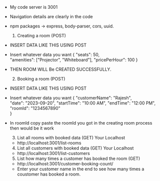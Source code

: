 - My code server is 3001
- Navigation details are clearly in the code
- npm packages -> express, body-parser, cors, uuid.

  1. Creating a room (POST)

- INSERT DATA LIKE THIS USING POST
- Insert whatever data you want
  {
  "seats": 50,  
   "amenities": ["Projector", "Whiteboard"],
  "pricePerHour": 100
  }
- THEN ROOM WILL Be CREATED SUCCESSFULLY.

  2. Booking a room (POST)

- INSERT DATA LIKE THIS USING POST
- Insert whatever data you want
  {
  "customerName": "Rajesh",  
   "date": "2023-09-20",
  "startTime": "10:00 AM",
  "endTime": "12:00 PM",
  "roomId": "1234567890"  
  }
- In roomId copy paste the roomId you got in the creating room process then would be it work

  3. List all rooms with booked data (GET)
     Your Localhost

  - http://localhost:3001/list-rooms

  4. List all customers with booked data (GET)
     Your Localhost

  - http://localhost:3001/list-customers

  5. List how many times a customer has booked the room (GET)

  - http://localhost:3001/customer-booking-count/

  * Enter your customer name in the end to see how many times a coustomer has booked a room.
